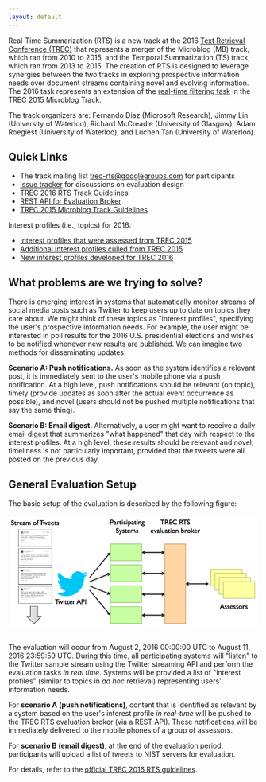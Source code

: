 ```yaml
---
layout: default
---
```


Real-Time Summarization (RTS) is a new track at the 2016 [Text
Retrieval Conference (TREC)](http://trec.nist.gov) that represents a
merger of the Microblog (MB) track, which ran from 2010 to 2015,
and the Temporal Summarization (TS) track, which ran from 2013 to 2015.
The creation of RTS is designed to leverage synergies
between the two tracks in exploring prospective information needs over
document streams containing novel and evolving information.  The 2016
task represents an extension of the [real-time filtering
task](https://github.com/lintool/twitter-tools/wiki/TREC-2015-Track-Guidelines)
in the TREC 2015 Microblog Track.

The track organizers are:
Fernando Diaz (Microsoft Research),
Jimmy Lin (University of Waterloo),
Richard McCreadie (University of Glasgow),
Adam Roegiest (University of Waterloo), and
Luchen Tan (University of Waterloo).

## Quick Links

+ The track mailing list [trec-rts@googlegroups.com](https://groups.google.com/forum/#!forum/trec-rts) for participants
+ [Issue tracker](https://github.com/trecrts/trecrts.github.io/issues) for discussions on evaluation design
+ [TREC 2016 RTS Track Guidelines](TREC2016-RTS-guidelines.html)
+ [REST API for Evaluation Broker](https://github.com/trecrts/trecrts-eval/tree/master/trecrts-server)
+ [TREC 2015 Microblog Track Guidelines](https://github.com/lintool/twitter-tools/wiki/TREC-2015-Track-Guidelines)

Interest profiles (i.e., topics) for 2016:

+ [Interest profiles that were assessed from TREC 2015](TREC2015-MB-eval-topics.json)
+ [Additional interest profiles culled from TREC 2015](TREC2015-MB-noeval-topics-culled.json)
+ [New interest profiles developed for TREC 2016](TREC2016-RTS-topics.json)

## What problems are we trying to solve?

There is emerging interest in systems that automatically monitor
streams of social media posts such as Twitter to keep users up to date
on topics they care about. We might think of these topics as "interest
profiles", specifying the user's prospective information needs. For
example, the user might be interested in poll results for the 2016
U.S. presidential elections and wishes to be notified whenever new
results are published. We can imagine two methods for disseminating
updates:

**Scenario A: Push notifications.** As soon as the system identifies a
relevant post, it is immediately sent to the user's mobile phone via a
push notification. At a high level, push notifications should be
relevant (on topic), timely (provide updates as soon after the actual
event occurrence as possible), and novel (users should not be pushed
multiple notifications that say the same thing).

**Scenario B: Email digest.** Alternatively, a user might want to
receive a daily email digest that summarizes "what happened" that day
with respect to the interest profiles. At a high level, these results
should be relevant and novel; timeliness is not particularly
important, provided that the tweets were all posted on the previous
day.

## General Evaluation Setup

The basic setup of the evaluation is described by the following
figure:

<center><img style="padding-bottom: 15px; padding-top: 5px" src="trecrts-setup.png" width="500px"></center>

The evaluation will occur from August 2, 2016 00:00:00 UTC to August
11, 2016 23:59:59 UTC. During this time, all participating systems
will "listen" to the Twitter sample stream using the Twitter streaming
API and perform the evaluation tasks *in real time*. Systems
will be provided a list of "interest profiles" (similar to topics in
*ad hoc* retrieval) representing users' information needs.

For **scenario A (push notifications)**, content that is identified as
relevant by a system based on the user's interest profile *in
real-time* will be pushed to the TREC RTS evaluation broker (via a
REST API). These notifications will be immediately delivered to the
mobile phones of a group of assessors.

For **scenario B (email digest)**, at the end of the evaluation
period, participants will upload a list of tweets to NIST servers for
evaluation.

For details, refer to the [official TREC 2016 RTS
guidelines](TREC2016-RTS-guidelines.html).
